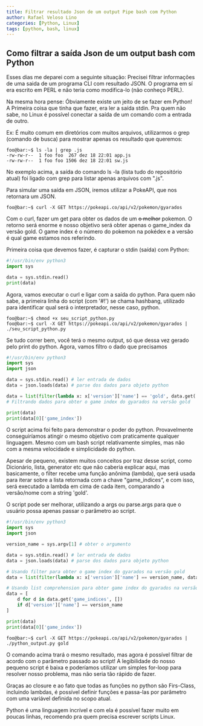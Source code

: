 ```yaml
---
title: Filtrar resultado Json de um output Pipe bash com Python
author: Rafael Veloso Lino
categories: [Python, Linux]
tags: [python, bash, linux]
---
```


## Como filtrar a saída Json de um output bash com Python

<p>Esses dias me deparei com a seguinte situação: Precisei filtrar informações de uma saida de um programa CLI com resultado JSON. O programa em sí era escrito em PERL e não teria como modifica-lo (não conheço PERL).</p>
<p>Na mesma hora pense: Óbviamente existe um jeito de se fazer em Python! A Primeira coisa que tinha que fazer, era ler a saída stdin. Pra quem não sabe, no Linux é possível conectar a saída de um comando com a entrada de outro.</p>
<p>Ex: É muito comum em diretórios com muitos arquivos, utilizarmos o grep (comando de busca) para mostrar apenas os resultado que queremos:</p>

```console
foo@bar:~$ ls -la | grep .js
-rw-rw-r--  1 foo foo  267 dez 18 22:01 app.js
-rw-rw-r--  1 foo foo 1506 dez 18 22:01 sw.js
```

<p>No exemplo acima, a saída do comando ls -la (lista tudo do repositório atual) foi ligado com grep para listar apenas arquivos com ".js".</p>

<p>Para simular uma saída em JSON, iremos utilizar a PokeAPI, que nos retornara um JSON.</p>

```console
foo@bar:~$ curl -X GET https://pokeapi.co/api/v2/pokemon/gyarados
```

<p>Com o curl, fazer um get para obter os dados de um <strike>o melhor</strike> pokemon. O retorno será enorme e nosso objetivo será obter apenas o game_index da versão gold. O game index é o número do pokemon na pokédex e a versão é qual game estamos nos referindo.</p>
<p>Primeira coisa que devemos fazer, é capturar o stdin (saída) com Python:</p>

```python
#!/usr/bin/env python3
import sys

data = sys.stdin.read()
print(data)
```

<p>Agora, vamos executar o curl e ligar com a saída do python. Para quem não sabe, a primeira linha do script (com '#!') se chama hashbang, utilizado para identificar qual será o interpretador, nesse caso, python.</p>

```console
foo@bar:~$ chmod +x seu_script_python.py
foo@bar:~$ curl -X GET https://pokeapi.co/api/v2/pokemon/gyarados | ./seu_script_python.py
```

<p>Se tudo correr bem, você terá o mesmo output, só que dessa vez gerado pelo print do python. Agora, vamos filtro o dado que precisamos</p>

```python
#!/usr/bin/env python3
import sys
import json

data = sys.stdin.read() # ler entrada de dados
data = json.loads(data) # parse dos dados para objeto python

data = list(filter(lambda x: x['version']['name'] == 'gold', data.get('game_indices'))) 
# Filtrando dados para obter o game index do gyarados na versão gold

print(data)
print(data[0]['game_index'])
```

<p>O script acima foi feito para demonstrar o poder do python. Provavelmente conseguiríamos atingir o mesmo objetivo com praticamente qualquer linguagem. Mesmo com um bash script relativamente simples, mas não com a mesma velocidade e simplicidade do python.</p>
<p>Apesar de pequeno, existem muitos conceitos por traz desse script, como Dicionário, lista, generator etc que não caberia explicar aqui, mas basicamente, o filter recebe uma função anônima (lambda), que será usada para iterar sobre a lista retornada com a chave "game_indices", e com isso, será executado a lambda em cima de cada item, comparando a versão/nome com a string 'gold'.</p>
<p>O script pode ser melhorar, utilizando a args ou parse.args para que o usuário possa apenas passar o parâmetro ao script.</p>

```python
#!/usr/bin/env python3
import sys
import json

version_name = sys.argv[1] # obter o argumento

data = sys.stdin.read() # ler entrada de dados
data = json.loads(data) # parse dos dados para objeto python

# Usando filter para obter o game index do gyarados na versão gold
data = list(filter(lambda x: x['version']['name'] == version_name, data.get('game_indices', []))) 

# Usando list comprehension para obter game index do gyarados na versão gold
data = [
    d for d in data.get('game_indices', [])
    if d['version']['name'] == version_name
]

print(data)
print(data[0]['game_index'])
```

```console
foo@bar:~$ curl -X GET https://pokeapi.co/api/v2/pokemon/gyarados | ./python_output.py gold
```

<p>O comando acima trará o mesmo resultado, mas agora é possível filtrar de acordo com o parâmetro passado ao script! A legibilidade do nosso pequeno script é baixa e poderíamos utilizar um simples for-loop para resolver nosso problema, mas não seria tão rápido de fazer.</p>
<p>Graças ao closure e ao fato que todas as funções no python são Firs-Class, incluindo lambdas, é possível definir funções e passa-las por parâmetro com uma variável definida no scopo atual.</p>
<p>Python é uma linguagem incrível e com ela é possível fazer muito em poucas linhas, recomendo pra quem precisa escrever scripts Linux.</p>

